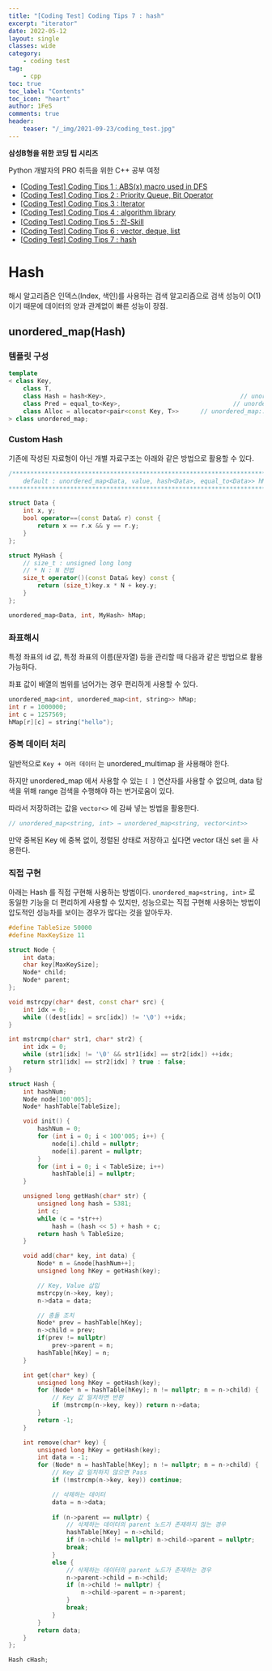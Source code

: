 ```yaml
---
title: "[Coding Test] Coding Tips 7 : hash"
excerpt: "iterator"
date: 2022-05-12
layout: single
classes: wide
category:
    - coding test
tag:
    - cpp
toc: true
toc_label: "Contents"
toc_icon: "heart"
author: 1FeS
comments: true
header:
    teaser: "/_img/2021-09-23/coding_test.jpg"
---
```


**삼성B형을 위한 코딩 팁 시리즈**

Python 개발자의 PRO 취득을 위한 C++ 공부 여정

- [[Coding Test] Coding Tips 1 : ABS(x) macro used in DFS](https://wch18735.github.io/coding%20test/CodingTip01/)
- [[Coding Test] Coding Tips 2 : Priority Queue, Bit Operator](https://wch18735.github.io/coding%20test/CodingTip02/)
- [[Coding Test] Coding Tips 3 : Iterator](https://wch18735.github.io/coding%20test/CodingTip03/)
- [[Coding Test] Coding Tips 4 : algorithm library](https://wch18735.github.io/coding%20test/CodingTip04/)
- [[Coding Test] Coding Tips 5 : 잡-Skill](https://wch18735.github.io/coding%20test/CodingTip05/)
- [[Coding Test] Coding Tips 6 : vector, deque, list](https://wch18735.github.io/coding%20test/CodingTip06/)
- [[Coding Test] Coding Tips 7 : hash](https://wch18735.github.io/coding%20test/CodingTip07/)

# Hash

해시 알고리즘은 인덱스(Index, 색인)를 사용하는 검색 알고리즘으로 검색 성능이 O(1) 이기 때문에 데이터의 양과 관계없이 빠른 성능이 장점.

## unordered_map(Hash)

### 템플릿 구성

```cpp
template
< class Key,                                                               // unordered_map::key_type
    class T,                                                                  // unordered_map::mapped_type
    class Hash = hash<Key>,                                     // unordered_map::hasher
    class Pred = equal_to<Key>,                               // unordered_map::key_equal
    class Alloc = allocator<pair<const Key, T>>      // unordered_map::allocator_type
> class unordered_map;
```

### Custom Hash

기존에 작성된 자료형이 아닌 개별 자료구조는 아래와 같은 방법으로 활용할 수 있다.

```cpp
/***************************************************************************
	default : unordered_map<Data, value, hash<Data>, equal_to<Data>> hMap;
****************************************************************************/

struct Data {
	int x, y;
	bool operator==(const Data& r) const {
		return x == r.x && y == r.y;
	}
};

struct MyHash {
	// size_t : unsigned long long
	// * N : N 진법
	size_t operator()(const Data& key) const {
		return (size_t)key.x * N + key.y;
	}
};

unordered_map<Data, int, MyHash> hMap;
```

### 좌표해시

특정 좌표의 id 값, 특정 좌표의 이름(문자열) 등을 관리할 때 다음과 같은 방법으로 활용 가능하다.

좌표 값이 배열의 범위를 넘어가는 경우 편리하게 사용할 수 있다.

```cpp
unordered_map<int, unordered_map<int, string>> hMap;
int r = 1000000;
int c = 1257569;
hMap[r][c] = string("hello");
```

### 중복 데이터 처리

일반적으로 `Key + 여러 데이터` 는 unordered_multimap 을 사용해야 한다.

하지만 unordered_map 에서 사용할 수 있는 `[ ]` 연산자를 사용할 수 없으며, data 탐색을 위해 range 검색을 수행해야 하는 번거로움이 있다.

따라서 저장하려는 값을 `vector<>` 에 감싸 넣는 방법을 활용한다.

```cpp
// unordered_map<string, int> → unordered_map<string, vector<int>>
```

만약 중복된 Key 에 중복 없이, 정렬된 상태로 저장하고 싶다면 vector 대신 set 을 사용한다.

### 직접 구현

아래는 Hash 를 직접 구현해 사용하는 방법이다. `unordered_map<string, int>` 로 동일한 기능을 더 편리하게 사용할 수 있지만, 성능으로는 직접 구현해 사용하는 방법이 압도적인 성능차를 보이는 경우가 많다는 것을 알아두자.

```cpp
#define TableSize 50000
#define MaxKeySize 11

struct Node {
	int data;
	char key[MaxKeySize];
	Node* child;
	Node* parent;
};

void mstrcpy(char* dest, const char* src) {
	int idx = 0;
	while ((dest[idx] = src[idx]) != '\0') ++idx;
}

int mstrcmp(char* str1, char* str2) {
	int idx = 0;
	while (str1[idx] != '\0' && str1[idx] == str2[idx]) ++idx;
	return str1[idx] == str2[idx] ? true : false;
}

struct Hash {
	int hashNum;
	Node node[100'005];
	Node* hashTable[TableSize];

	void init() {
		hashNum = 0;
		for (int i = 0; i < 100'005; i++) {
			node[i].child = nullptr;
			node[i].parent = nullptr;
		}
		for (int i = 0; i < TableSize; i++)
			hashTable[i] = nullptr;
	}

	unsigned long getHash(char* str) {
		unsigned long hash = 5381;
		int c;
		while (c = *str++)
			hash = (hash << 5) + hash + c;
		return hash % TableSize;
	}

	void add(char* key, int data) {
		Node* n = &node[hashNum++];
		unsigned long hKey = getHash(key);

		// Key, Value 삽입
		mstrcpy(n->key, key);
		n->data = data;

		// 충돌 조치
		Node* prev = hashTable[hKey];
		n->child = prev;
		if(prev != nullptr)
			prev->parent = n;
		hashTable[hKey] = n;
	}

	int get(char* key) {
		unsigned long hKey = getHash(key);
		for (Node* n = hashTable[hKey]; n != nullptr; n = n->child) {
			// Key 값 일치하면 반환
			if (mstrcmp(n->key, key)) return n->data;
		}
		return -1;
	}

	int remove(char* key) {
		unsigned long hKey = getHash(key);
		int data = -1;
		for (Node* n = hashTable[hKey]; n != nullptr; n = n->child) {
			// Key 값 일치하지 않으면 Pass
			if (!mstrcmp(n->key, key)) continue;

			// 삭제하는 데이터
			data = n->data;
			
			if (n->parent == nullptr) {
				// 삭제하는 데이터의 parent 노드가 존재하지 않는 경우
				hashTable[hKey] = n->child;
				if (n->child != nullptr) n->child->parent = nullptr;
				break;
			}
			else {
				// 삭제하는 데이터의 parent 노드가 존재하는 경우
				n->parent->child = n->child;
				if (n->child != nullptr) {
					n->child->parent = n->parent;
				}
				break;
			}
		}
		return data;
	}
};

Hash cHash;
```